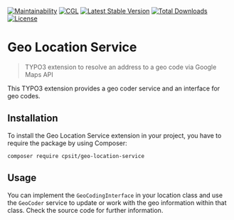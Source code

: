[![Maintainability](https://api.codeclimate.com/v1/badges/b1ccae45336f26162bb1/maintainability)](https://codeclimate.com/github/CPS-IT/geo_location_service/maintainability)
[![CGL](https://github.com/CPS-IT/geo_location_service/actions/workflows/cgl.yaml/badge.svg)](https://github.com/CPS-IT/geo_location_service/actions/workflows/cgl.yaml)
[![Latest Stable Version](http://poser.pugx.org/cpsit/geo-location-service/v)](https://packagist.org/packages/cpsit/geo-location-service)
[![Total Downloads](http://poser.pugx.org/cpsit/geo-location-service/downloads)](https://packagist.org/packages/cpsit/geo-location-service)
[![License](http://poser.pugx.org/cpsit/geo-location-service/license)](LICENSE.md)

# Geo Location Service

> TYPO3 extension to resolve an address to a geo code via Google Maps API

This TYPO3 extension provides a geo coder service and an interface for geo codes.

## Installation

To install the Geo Location Service extension in your project, you have to require the package by using Composer:

```
composer require cpsit/geo-location-service
```

## Usage

You can implement the `GeoCodingInterface` in your location class and use the `GeoCoder` service to update or work with the geo information within that class. Check the source code for further information.
